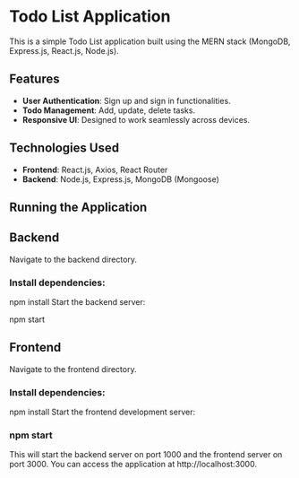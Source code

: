 # Todo List Application

This is a simple Todo List application built using the MERN stack (MongoDB, Express.js, React.js, Node.js).

## Features

- **User Authentication**: Sign up and sign in functionalities.
- **Todo Management**: Add, update, delete tasks.
- **Responsive UI**: Designed to work seamlessly across devices.

## Technologies Used

- **Frontend**: React.js, Axios, React Router
- **Backend**: Node.js, Express.js, MongoDB (Mongoose)

## Running the Application

## Backend

Navigate to the backend directory.

### Install dependencies:

npm install
Start the backend server:

npm start

## Frontend

Navigate to the frontend directory.

### Install dependencies:

npm install
Start the frontend development server:

### npm start
This will start the backend server on port 1000 and the frontend server on port 3000. You can access the application at http://localhost:3000.
